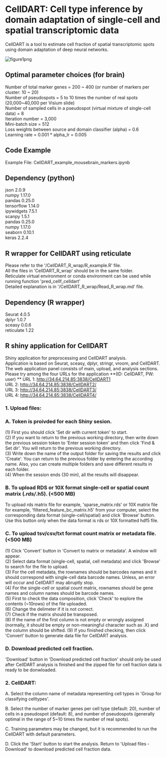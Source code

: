 # CellDART: Cell type inference by domain adaptation of single-cell and spatial transcriptomic data
CellDART is a tool to estimate cell fraction of spatial transcriptomic spots using domain adaptation of deep neural networks.

![figure1png](https://user-images.githubusercontent.com/14209383/114880774-528b8100-9e3d-11eb-9b60-41c9d0acd5fd.png)


## Optimal parameter choices (for brain)
  Number of total marker genes = 200 ~ 400 (or number of markers per cluster: 10 ~ 20)  
  Number of pseudospots = 5 to 10 times the number of real spots (20,000~40,000 per Visium slide)  
  Number of sampled cells in a pseudospot (virtual mixture of single-cell data) = 8  
  Iteration number = 3,000  
  Mini-batch size = 512  
  Loss weights between source and domain classifier (alpha) = 0.6  
  Learning rate = 0.001 * alpha_lr = 0.005  

## Code Example  
Example File: CellDART_example_mousebrain_markers.ipynb  

## Dependency (python)
  json 2.0.9  
  numpy 1.17.0  
  pandas 0.25.0  
  tensorflow 1.14.0  
  ipywidgets 7.5.1  
  scanpy 1.5.1  
  pandas 0.25.0  
  numpy 1.17.0  
  seaborn 0.10.1  
  keras 2.2.4  

## R wrapper for CellDART using reticulate
  Please refer to the '/CellDART_R_wrap/R_example.R' file.  
  All the files in 'CellDART_R_wrap' should be in the same folder.  
  Reticulate virtual environment or conda environment can be used while running function 'pred_cellf_celldart'  
  Detailed explanation is in '/CellDART_R_wrap/Read_R_wrap.md' file.  
  
## Dependency (R wrapper)
  Seurat 4.0.5  
  dplyr 1.0.7  
  sceasy 0.0.6  
  reticulate 1.22  
  
## R shiny application for CellDART
Shiny application for preprocessing and CellDART analysis.  
Application is based on Seurat, sceasy, dplyr, stringr, vroom, and CellDART.  
The web application panel consists of main, upload, and analysis sections.  
Please try among the four URLs for the application **(ID: CellDART, PW: user) ** 
URL 1: http://34.64.214.85:3838/CellDART1  
URL 2: http://34.64.214.85:3838/CellDART2/  
URL 3: http://34.64.214.85:3838/CellDART3/  
URL 4: http://34.64.214.85:3838/CellDART4/  

### 1. Upload files:  
### A. Token is proivded for each Shiny sesion.  
(1) First you should click 'Set dir with current token' to start.  
(2) If you want to return to the previous working directory, then write down the previous session token to 'Enter session token' and then click 'Find & Set dir'. You will return to the previous working directory.  
(3) Write down the name of the output folder for saving the results and click 'Create'. You can return to the previous folder by entering the according name. Also, you can create multiple folders and save different results in each folder.  
(4) When the session ends (30 min), all the results will disappear.  

### B. To upload RDS or 10X format single-cell or spatial count matrix (*.rds/*.h5). (<500 MB)  
To upload rds matrix file for example, 'sparse_matrix.rds' or 10X matrix file for example, 'filtered_feature_bc_matrix.h5' from your computer, select the corresponding data format (single-cell/spatial) and click 'Browse' button. Use this button only when the data format is rds or 10X formatted hdf5 file.  

### C. To upload tsv/csv/txt format count matrix or metadata file. (<500 MB)  
(1) Click 'Convert' button in 'Convert to matrix or metadata'. A window will appear.  
(2) Select data format (single-cell, spatial, cell metadata) and click 'Browse' to search for the file to upload.  
(3) For the cell metadata, the rownames should be barcodes names and it should correspond with single-cell data barcode names. Unless, an error will occur and CellDART may abruptly stop.  
(4) For the single-cell or spatial count matrix, rownames should be gene names and column names should be barcode names.  
(5) First to check the data composition, click 'Check' to explore the contents (~10rows) of the file uploaded.  
(6) Change the delimeter if it is not correct.  
(7) Check if the matrix should be transposed.  
(8) If the name of the first column is not empty or wrongly assigned (normally, it should be empty or non-meaningful character such as .X) and the column should be shifted.
(9) If you finished checking, then click 'Convert' button to generate data file for CellDART analysis.  

### D. Download predicted cell fraction.  
'Download' button in 'Download predicted cell fraction' should only be used after CellDART analysis is finished and the zipped file for cell fraction data is ready to be donwloaded.  

### 2. CellDART:  
A. Select the column name of metadata representing cell types in 'Group for classifying celltypes'.  

B. Select the number of marker genes per cell type (default: 20), number of cells in a pseudospot (default: 8), and number of pseudospots (generally optimal in the range of 5~10 times the number of real spots).  

C. Training parameters may be changed, but it is recommended to run the CellDART with default parameters.  

D. Click the 'Start' button to start the analysis. Return to 'Upload files - Download' to download predicted cell fraction data.  
